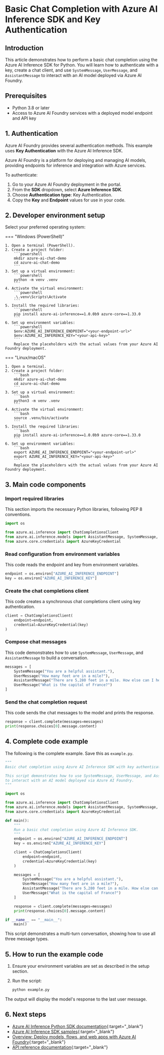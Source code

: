 # Basic Chat Completion with Azure AI Inference SDK and Key Authentication

## Introduction

This article demonstrates how to perform a basic chat completion using the Azure AI Inference SDK for Python. You will learn how to authenticate with a key, create a chat client, and use `SystemMessage`, `UserMessage`, and `AssistantMessage` to interact with an AI model deployed via Azure AI Foundry.

## Prerequisites

- Python 3.8 or later
- Access to Azure AI Foundry services with a deployed model endpoint and API key

## 1. Authentication

Azure AI Foundry provides several authentication methods. This example uses **Key Authentication** with the Azure AI Inference SDK.

Azure AI Foundry is a platform for deploying and managing AI models, providing endpoints for inference and integration with Azure services.

To authenticate:

1. Go to your Azure AI Foundry deployment in the portal.
2. From the **SDK** dropdown, select **Azure Inference SDK**.
3. Choose **Authentication type**: Key Authentication.
4. Copy the **Key** and **Endpoint** values for use in your code.

## 2. Developer environment setup

Select your preferred operating system:

=== "Windows (PowerShell)"

    1. Open a terminal (PowerShell).
    2. Create a project folder:
        ```powershell
        mkdir azure-ai-chat-demo
        cd azure-ai-chat-demo
        ```
    3. Set up a virtual environment:
        ```powershell
        python -m venv .venv
        ```
    4. Activate the virtual environment:
        ```powershell
        .\.venv\Scripts\Activate
        ```
    5. Install the required libraries:
        ```powershell
        pip install azure-ai-inference==1.0.0b9 azure-core==1.33.0
        ```
    6. Set up environment variables:
        ```powershell
        $env:AZURE_AI_INFERENCE_ENDPOINT="<your-endpoint-url>"
        $env:AZURE_AI_INFERENCE_KEY="<your-api-key>"
        ```
        Replace the placeholders with the actual values from your Azure AI Foundry deployment.

=== "Linux/macOS"

    1. Open a terminal.
    2. Create a project folder:
        ```bash
        mkdir azure-ai-chat-demo
        cd azure-ai-chat-demo
        ```
    3. Set up a virtual environment:
        ```bash
        python3 -m venv .venv
        ```
    4. Activate the virtual environment:
        ```bash
        source .venv/bin/activate
        ```
    5. Install the required libraries:
        ```bash
        pip install azure-ai-inference==1.0.0b9 azure-core==1.33.0
        ```
    6. Set up environment variables:
        ```bash
        export AZURE_AI_INFERENCE_ENDPOINT="<your-endpoint-url>"
        export AZURE_AI_INFERENCE_KEY="<your-api-key>"
        ```
        Replace the placeholders with the actual values from your Azure AI Foundry deployment.

## 3. Main code components

### Import required libraries

This section imports the necessary Python libraries, following PEP 8 conventions.

```python
import os

from azure.ai.inference import ChatCompletionsClient
from azure.ai.inference.models import AssistantMessage, SystemMessage, UserMessage
from azure.core.credentials import AzureKeyCredential
```

### Read configuration from environment variables

This code reads the endpoint and key from environment variables.

```python
endpoint = os.environ["AZURE_AI_INFERENCE_ENDPOINT"]
key = os.environ["AZURE_AI_INFERENCE_KEY"]
```

### Create the chat completions client

This code creates a synchronous chat completions client using key authentication.

```python
client = ChatCompletionsClient(
    endpoint=endpoint,
    credential=AzureKeyCredential(key)
)
```

### Compose chat messages

This code demonstrates how to use `SystemMessage`, `UserMessage`, and `AssistantMessage` to build a conversation.

```python
messages = [
    SystemMessage("You are a helpful assistant."),
    UserMessage("How many feet are in a mile?"),
    AssistantMessage("There are 5,280 feet in a mile. How else can I help you?"),
    UserMessage("What is the capital of France?")
]
```

### Send the chat completion request

This code sends the chat messages to the model and prints the response.

```python
response = client.complete(messages=messages)
print(response.choices[0].message.content)
```

## 4. Complete code example

The following is the complete example. Save this as `example.py`.

```python
"""
Basic chat completion using Azure AI Inference SDK with key authentication.

This script demonstrates how to use SystemMessage, UserMessage, and AssistantMessage
to interact with an AI model deployed via Azure AI Foundry.
"""

import os

from azure.ai.inference import ChatCompletionsClient
from azure.ai.inference.models import AssistantMessage, SystemMessage, UserMessage
from azure.core.credentials import AzureKeyCredential

def main():
    """
    Run a basic chat completion using Azure AI Inference SDK.
    """
    endpoint = os.environ["AZURE_AI_INFERENCE_ENDPOINT"]
    key = os.environ["AZURE_AI_INFERENCE_KEY"]

    client = ChatCompletionsClient(
        endpoint=endpoint,
        credential=AzureKeyCredential(key)
    )

    messages = [
        SystemMessage("You are a helpful assistant."),
        UserMessage("How many feet are in a mile?"),
        AssistantMessage("There are 5,280 feet in a mile. How else can I help you?"),
        UserMessage("What is the capital of France?")
    ]

    response = client.complete(messages=messages)
    print(response.choices[0].message.content)

if __name__ == "__main__":
    main()
```

This script demonstrates a multi-turn conversation, showing how to use all three message types.

## 5. How to run the example code

1. Ensure your environment variables are set as described in the setup section.
2. Run the script:

    ```bash
    python example.py
    ```

The output will display the model's response to the last user message.

## 6. Next steps

- [Azure AI Inference Python SDK documentation](https://aka.ms/aiservices/inference){:target="_blank"}
- [Azure AI Inference SDK samples](https://github.com/Azure/azure-sdk-for-python/tree/main/sdk/ai/azure-ai-inference/samples){:target="_blank"}
- [Overview: Deploy models, flows, and web apps with Azure AI Foundry](https://learn.microsoft.com/azure/ai-studio/concepts/deployments-overview){:target="_blank"}
- [API reference documentation](https://aka.ms/azsdk/azure-ai-inference/python/reference){:target="_blank"}